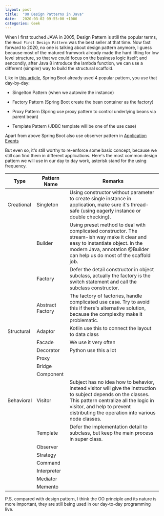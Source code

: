 ```yaml
---
layout: post
title:  "OO Design Patterns in Java"
date:   2020-03-02 09:55:00 +1000
categories: Geek
---
```


When I first touched JAVA in 2005, Design Pattern is still the popular terms, the `Head First Design Pattern` was the best seller at that time. Now fast forward to 2020, no one is talking about design pattern anymore, I guess because most of the matured framwork already made the hard lifting for low level structure, so that we could focus on the business logic itself; and sencondly, after Java 8 introduce the lambda function, we can use a different (simpler) way to build the structural scaffold. 

Like in [this article](https://www.baeldung.com/spring-framework-design-patterns), Spring Boot already used 4 popular pattern, you use that day-by-day:

- Singelton Pattern (when we autowire the instance) 

- Factory Pattern (Spring Boot create the bean container as the factory)

- Proxy Pattern (Spring use proxy pattern to control underlying beans via parent bean)

- Template Pattern (JDBC template will be one of the use case)

Apart from above
Spring Boot also use observer pattern in [Application Events](https://www.baeldung.com/spring-events)

But even so, it's still worthy to re-enforce some basic concept, because we still can find them in different applications. Here's the most common design pattern we will use in our day to day work, asterisk stand for the using frequency.

| Type        | Pattern Name | Remarks |
| ----------- | -----------  | ------------ |
| Creational  | Singleton    | Using constructor without parameter to create single instance in application, make sure it's thread-safe (using eagerly instance or double checking). |
|             | Builder      | Using preset method to deal with complicated constructor. The stream-ish way make it clear and easy to instantiate object. In the modern Java, annotation @Builder can help us do most of the scaffold job. |
|             | Factory      | Defer the detail constructor in object subclass, actually the factory is the switch statement and call the subclass constructor. |
|             | Abstract Factory | The factory of factories, handle complicated use case. Try to avoid this if there's alternative solution, because the complexity make it problematic.|
| Structural  | Adaptor      | Kotlin use this to connect the layout to data class |
|             | Facade      | We use it very often|
|             | Decorator   | Python use this a lot|
|             | Proxy       | |
|             | Bridge      | |
|             | Component   | |
| Behavioral  | Visitor      | Subject has no idea how to behavior, instead visitor will give the instruction to subject depends on the classes. This pattern centralize all the logic in visitor, and help to prevent distributing the operation into various node classes.|
|             | Template      | Defer the implementation detail to subclass, but keep the main process in super class. |
|             | Observer      | |
|             | Strategy      | |
|             | Command      | |
|             | Interpreter   | |
|             | Mediator      | |
|             | Memento      | |

P.S. compared with design pattern, I think the OO principle and its nature is more important, they are still being used in our day-to-day programming live.
